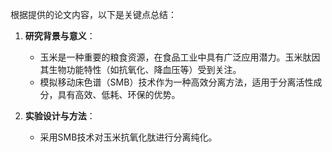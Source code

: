 

根据提供的论文内容，以下是关键点总结：

1. **研究背景与意义**：
   - 玉米是一种重要的粮食资源，在食品工业中具有广泛应用潜力。玉米肽因其生物功能特性（如抗氧化、降血压等）受到关注。
   - 模拟移动床色谱（SMB）技术作为一种高效分离方法，适用于分离活性成分，具有高效、低耗、环保的优势。

2. **实验设计与方法**：
   - 采用SMB技术对玉米抗氧化肽进行分离纯化。
 